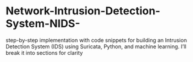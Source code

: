 # Network-Intrusion-Detection-System-NIDS-
 step-by-step implementation with code snippets for building an Intrusion Detection System (IDS) using Suricata, Python, and machine learning. I’ll break it into sections for clarity
